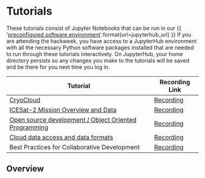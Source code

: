 # Tutorials

These tutorials consist of Jupyter Notebooks that can be run in our
{{ '[preconfigured software environment]({url})'.format(url=jupyterhub_url) }}
If you are attending the hackweek, you have access to a JupyterHub environment
with all the necessary Python software packages installed that are needed to run
through these tutorials interactively. On JupyterHub, your home directory persists
so any changes you make to the tutorials will be saved and be there for you next
time you log in.

| Tutorial                                                                  | Recording Link                            |
|---------------------------------------------------------------------------|-------------------------------------------|
| [CryoCloud](./cryocloud_demo/CryoCloud_demo.ipynb)                        | [Recording](https://youtu.be/ub86G53V12s) |
| [ICESat-2 Mission Overview and Data](./mission_overview/index.md)         | [Recording](https://youtu.be/2-Uo-iZfa4U) |
| [Open source development / Object Oriented Programming](./OOP/index.md)   | [Recording](https://youtu.be/ztAAWL_dQGo) |
| [Cloud data access and data formats](./data-access-and-format%2Findex.md) | [Recording](https://youtu.be/xVfojeQ4bLw) |
| Best Practices for Collaborative Development                              | [Recording](https://www.youtube.com/watch?v=CzHq8RT0RVg) |

## Overview
```{tableofcontents}
```
